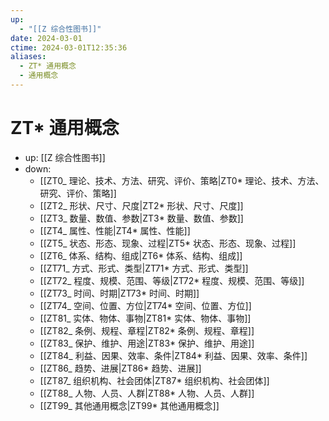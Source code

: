```yaml
---
up:
  - "[[Z 综合性图书]]"
date: 2024-03-01
ctime: 2024-03-01T12:35:36
aliases:
  - ZT* 通用概念
  - 通用概念
---
```


# ZT\* 通用概念

- up: [[Z 综合性图书]]
- down:
	- [[ZT0_ 理论、技术、方法、研究、评价、策略|ZT0* 理论、技术、方法、研究、评价、策略]]
	- [[ZT2_ 形状、尺寸、尺度|ZT2* 形状、尺寸、尺度]]
	- [[ZT3_ 数量、数值、参数|ZT3* 数量、数值、参数]]
	- [[ZT4_ 属性、性能|ZT4* 属性、性能]]
	- [[ZT5_ 状态、形态、现象、过程|ZT5* 状态、形态、现象、过程]]
	- [[ZT6_ 体系、结构、组成|ZT6* 体系、结构、组成]]
	- [[ZT71_ 方式、形式、类型|ZT71* 方式、形式、类型]]
	- [[ZT72_ 程度、规模、范围、等级|ZT72* 程度、规模、范围、等级]]
	- [[ZT73_ 时间、时期|ZT73* 时间、时期]]
	- [[ZT74_ 空间、位置、方位|ZT74* 空间、位置、方位]]
	- [[ZT81_ 实体、物体、事物|ZT81* 实体、物体、事物]]
	- [[ZT82_ 条例、规程、章程|ZT82* 条例、规程、章程]]
	- [[ZT83_ 保护、维护、用途|ZT83* 保护、维护、用途]]
	- [[ZT84_ 利益、因果、效率、条件|ZT84* 利益、因果、效率、条件]]
	- [[ZT86_ 趋势、进展|ZT86* 趋势、进展]]
	- [[ZT87_ 组织机构、社会团体|ZT87* 组织机构、社会团体]]
	- [[ZT88_ 人物、人员、人群|ZT88* 人物、人员、人群]]
	- [[ZT99_ 其他通用概念|ZT99* 其他通用概念]]
